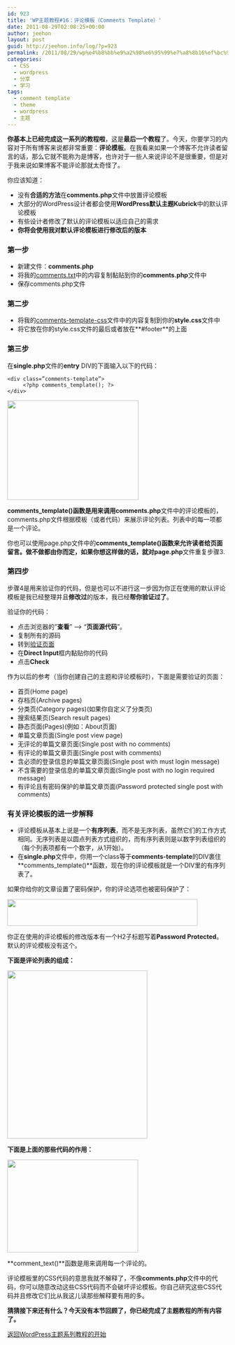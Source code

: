 ```yaml
---
id: 923
title: 'WP主题教程#16：评论模板（Comments Template）'
date: 2011-08-29T02:08:25+00:00
author: jeehon
layout: post
guid: http://jeehon.info/log/?p=923
permalink: /2011/08/29/wp%e4%b8%bb%e9%a2%98%e6%95%99%e7%a8%8b16%ef%bc%9a%e8%af%84%e8%ae%ba%e6%a8%a1%e6%9d%bf%ef%bc%88comments-template%ef%bc%89/
categories:
  - CSS
  - wordpress
  - 分享
  - 学习
tags:
  - comment template
  - theme
  - wordpress
  - 主题
---
```

**你基本上已经完成这一系列的教程啦**，这是**最后一个教程**了。今天，你要学习的内容对于所有博客来说都非常重要：**评论模板**。在我看来如果一个博客不允许读者留言的话，那么它就不能称为是博客，也许对于一些人来说评论不是很重要，但是对于我来说如果博客不能评论那就太奇怪了。

你应该知道：

  * 没有**合适的方法**在**comments.php**文件中放置评论模板
  * 大部分的WordPress设计者都会使用**WordPress默认主题Kubrick**中的默认评论模板
  * 有些设计者修改了默认的评论模板以适应自己的需求
  * **你将会使用我对默认评论模板进行修改后的版本**

### 第一步

  * 新建文件：**comments.php**
  * 将我的[comments.txt](http://jeehon.info/samples/comments.txt)中的内容复制黏贴到你的**comments.php**文件中
  * 保存comments.php文件

<!--more-->

### 第二步

  * 将我的[comments-template-css](http://jeehon.info/samples/comments-template-css.txt)文件中的内容复制到你的**style.css**文件中
  * 将它放在你的style.css文件的最后或者放在**#footer**的上面

### 第三步

在**single.php**文件的**entry** DIV的下面输入以下的代码：

    <div class=”comments-template”>
         <?php comments_template(); ?>
    </div>
    

[<img src="http://jeehon.info/log/files/2011/08/comments-template.gif" alt="" title="comments-template" width="300" height="227" class="aligncenter size-full wp-image-924" />](http://jeehon.info/log/files/2011/08/comments-template.gif)
  
**comments_template()**函数是用来调用**comments.php**文件中的评论模板的，comments.php文件根据模板（或者代码）来展示评论列表。列表中的每一项都是一个评论。

你也可以使用page.php文件中的**comments_template()**函数来允许读者给页面留言。做不做都由你而定，如果你想这样做的话，就对**page.php**文件重复步骤3.

### 第四步

步骤4是用来验证你的代码，但是也可以不进行这一步因为你正在使用的默认评论模板是我已经整理并且**修改过**的版本，我已经**帮你验证过了**。

验证你的代码：

  * 点击浏览器的”**查看**” &#8211;> “**页面源代码**”。
  * 复制所有的源码
  * 转到[验证页面](http://validator.w3.org/)
  * 在**Direct Input**框内黏贴你的代码
  * 点击**Check**

作为以后的参考（当你创建自己的主题和评论模板时），下面是需要验证的页面：

  * 首页(Home page)
  * 存档页(Archive pages)
  * 分类页(Category pages)(如果你自定义了分类页)
  * 搜索结果页(Search result pages)
  * 静态页面(Pages)(例如：About页面)
  * 单篇文章页面(Single post view page)
  * 无评论的单篇文章页面(Single post with no comments)
  * 有评论的单篇文章页面(Single post with comments)
  * 含必须的登录信息的单篇文章页面(Single post with must login message)
  * 不含需要的登录信息的单篇文章页面(Single post with no login required message)
  * 有评论且有密码保护的单篇文章页面(Password protected single post with comments)

### 有关评论模板的进一步解释

  * 评论模板从基本上说是一个**有序列表**，而不是无序列表，虽然它们的工作方式相同。无序列表是以圆点列表方式组织的，而有序列表则是以数字列表组织的（每个列表项都有一个数字，从1开始）。
  * 在**single.php**文件中，你用一个class等于**comments-template**的DIV裹住**comments_template()**函数，现在你的评论模板就是一个DIV里的有序列表了。

如果你给你的文章设置了密码保护，你的评论选项也被密码保护了：
  
[<img src="http://jeehon.info/log/files/2011/08/password-protected.gif" alt="" title="password-protected" width="435" height="61" class="aligncenter size-full wp-image-925" />](http://jeehon.info/log/files/2011/08/password-protected.gif)
  
你正在使用的评论模板的修改版本有一个H2子标题写着**Password Protected**。默认的评论模板没有这个。

**下面是评论列表的组成：**
  
[<img src="http://jeehon.info/log/files/2011/08/comments-template-core.gif" alt="" title="comments-template-core" width="320" height="384" class="aligncenter size-full wp-image-926" />](http://jeehon.info/log/files/2011/08/comments-template-core.gif)
  
**下面是上面的那些代码的作用：**
  
[<img src="http://jeehon.info/log/files/2011/08/comments-template-simple.gif" alt="" title="comments-template-simple" width="299" height="212" class="aligncenter size-full wp-image-927" />](http://jeehon.info/log/files/2011/08/comments-template-simple.gif)
  
**comment_text()**函数是用来调用每一个评论的。

评论模板里的CSS代码的意思我就不解释了，不像**comments.php**文件中的代码，你可以随意改动这些CSS代码而不会破坏评论模板。你自己研究这些CSS代码并且修改它们比从我这儿读那些解释要有用的多。

**猜猜接下来还有什么？今天没有本节回顾了，你已经完成了主题教程的所有内容了。**

[返回WordPress主题系列教程的开始](http://jeehon.info/log/2011/08/04/%E6%83%B3%E5%88%B6%E4%BD%9Cwordpress%E4%B8%BB%E9%A2%98%EF%BC%9F/)